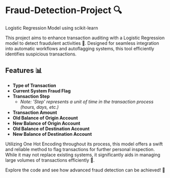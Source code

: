 # Fraud-Detection-Project 🔍
Logistic Regression Model using scikit-learn

This project aims to enhance transaction auditing with a Logistic Regression model to detect fraudulent activities 🚨. Designed for seamless integration into automatic workflows and autoflagging systems, this tool efficiently identifies suspicious transactions.

## Features 📊
- **Type of Transaction**
- **Current System Fraud Flag**
- **Transaction Step**
  - *Note: 'Step' represents a unit of time in the transaction process (hours, days, etc.)*
- **Transaction Amount**
- **Old Balance of Origin Account**
- **New Balance of Origin Account**
- **Old Balance of Destination Account**
- **New Balance of Destination Account**

Utilizing One Hot Encoding throughout its process, this model offers a swift and reliable method to flag transactions for further personal inspection. While it may not replace existing systems, it significantly aids in managing large volumes of transactions efficiently 🔄.

Explore the code and see how advanced fraud detection can be achieved! 🚀
